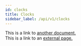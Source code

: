 ```yaml
---
id: clocks 
title: Clocks
sidebar_label: /api/v1/clocks
---
```


This is a link to [another document.](doc3.md)  
This is a link to an [external page.](http://www.example.com)
